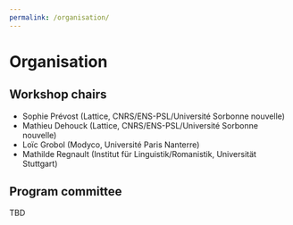 ```yaml
---
permalink: /organisation/
---
```


Organisation
============

## Workshop chairs

- Sophie Prévost (Lattice, CNRS/ENS-PSL/Université Sorbonne nouvelle)
- Mathieu Dehouck (Lattice, CNRS/ENS-PSL/Université Sorbonne nouvelle)
- Loïc Grobol (Modyco, Université Paris Nanterre)
- Mathilde Regnault (Institut für Linguistik/Romanistik, Universität Stuttgart)

## Program committee

TBD
